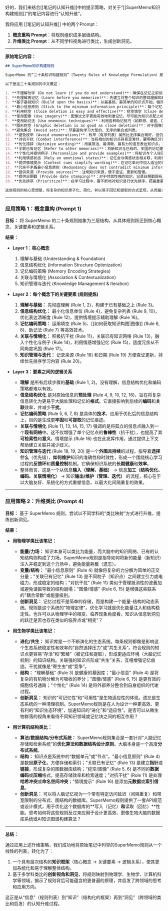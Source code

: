 好的，我们来结合[[笔记的认知升维]]中的提示策略，对关于“[[SuperMemo知识构建规则]]”的笔记内容进行“认知升维”。

我将应用 [[笔记的认知升维]] 中的两个Prompt：
1.  **概念重构 Prompt**：将规则组织成多层级结构。
2.  **升维类比 Prompt**：从不同学科视角进行类比，生成创新洞见。

---

**原始笔记内容：**

```markdown
## SuperMemo知识构建规则

SuperMemo 的“二十条知识构建规则”（Twenty Rules of Knowledge Formulation）是由其创始人 Piotr Wozniak 博士提出的，旨在优化知识的表述形式，以最大限度地提高间隔重复（Spaced Repetition）学习的效率和长期记忆效果。这些规则强调了如何将信息分解、简化、关联，并以最利于大脑吸收和回忆的方式呈现。

以下是这二十条规则的中文概述：

1. **不理解勿学 (Do not learn if you do not understand)**：确保在记忆之前彻底理解知识点，否则记忆是徒劳的。
2. **先理解再记忆 (Learn before you memorize)**：先建立对整个知识的整体理解和概览，再将其分解成更小的记忆单元。
3. **基于基础知识 (Build upon the basics)**：从最基础、最简单的知识点开始，循序渐进，复杂知识应建立在牢固的基础之上。
4. **最小信息原则 (Stick to the minimum information principle)**：每个记忆单元（如问答对）应尽可能地简洁、原子化，只包含一个核心信息。
5. **利用挖空 (Cloze deletion is easy and effective)**：挖空填空（Cloze deletion）是一种非常高效且便于制作学习材料的方法。
6. **使用图像 (Use imagery)**：图像比文字更能有效地刺激记忆，尽可能为知识点配上相关图像。
7. **使用助记法 (Use mnemonic techniques)**：利用各种助记技巧（如联想、谐音、口诀等）来辅助记忆难以记住的信息。
8. **图形挖空 (Graphic deletion is as good as cloze deletion)**：对于图像类知识，可以使用图形挖空的方式进行记忆。
9. **避免集合 (Avoid sets)**：尽量避免学习大型的、无序的集合或列表。
10. **避免枚举 (Avoid enumerations)**：枚举（有序列表）虽然比无序集合稍好，但仍应尽可能避免，或将其分解成更小的记忆单元。
11. **对抗干扰 (Combat interference)**：当有相似的知识点容易混淆时，要明确区分它们，可以使用例子、情境提示等来减少干扰。
12. **优化措辞 (Optimize wording)**：用最简洁、最清晰、最有力的语言表达知识点，就像简化数学方程式一样。
13. **关联已有记忆 (Refer to other memories)**：将新知识与已有的、牢固的记忆建立联系，形成一个紧密的知识网络。
14. **个性化并提供例子 (Personalize and provide examples)**：将知识与个人经历、感受相结合，或提供具体的例子，使其更生动、更易于记忆。
15. **利用情感状态 (Rely on emotional states)**：记忆会与情感状态相关联，利用情感来加强记忆。
16. **提供情境提示 (Context cues simplify wording)**：在记忆单元中加入适当的情境提示，可以简化记忆任务，并避免歧义。
17. **冗余不矛盾最小信息原则 (Redundancy does not contradict minimum information principle)**：在某些情况下，适度的冗余是有益的，例如从不同角度或用不同表达方式来记忆同一事实。
18. **提供来源 (Provide sources)**：注明知识来源，便于查证、更新和管理。
19. **提供日期戳 (Provide date stamping)**：对于时效性强的知识，记录日期戳很有用。
20. **优先排序 (Prioritize)**：在学习过程中，要不断地对知识进行优先排序，把最重要的、最相关的知识放在首位。

这些规则的核心思想是，将复杂的知识原子化、简化，并以易于回忆和提取的方式呈现，从而最大化间隔重复系统的效率。它们强调了理解先行、主动加工和上下文关联的重要性。
```

---

### 应用策略 1：概念重构 (Prompt 1)

**目标：** 将 SuperMemo 的二十条规则抽象为三层结构，从具体规则跃迁到核心概念、关键要素和逻辑关系。

**结果：**

-   **Layer 1：核心概念**
    1.  理解与基础 (Understanding & Foundation)
    2.  信息结构优化 (Information Structure Optimization)
    3.  记忆编码策略 (Memory Encoding Strategies)
    4.  关联与情境化 (Association & Contextualization)
    5.  知识管理与迭代 (Knowledge Management & Iteration)

-   **Layer 2：每个概念下的关键要素 (规则提炼)**
    1.  **理解与基础：** 先彻底理解 (Rule 1, 2)，构建于已有基础之上 (Rule 3)。
    2.  **信息结构优化：** 最小化信息单位 (Rule 4)，避免复杂列表 (Rule 9, 10)，优化表达清晰度 (Rule 12)，提供情境提示辅助理解 (Rule 16)。
    3.  **记忆编码策略：** 运用填空 (Rule 5)、[[如何获取知识构图|图像]] (Rule 6, 8)、助记法 (Rule 7) 等高效技术。
    4.  **关联与情境化：** 积极抗干扰 (Rule 11)，关联已有知识网络 (Rule 13)，融入个性化与例子 (Rule 14)，利用情感增强记忆 (Rule 15)，适度冗余从不同角度巩固 (Rule 17)。
    5.  **知识管理与迭代：** 记录来源 (Rule 18) 和日期 (Rule 19) 方便查证更新，持续优先排序学习内容 (Rule 20)。

-   **Layer 3：要素之间的逻辑关系**
    *   **理解** 是所有后续步骤的**基础** (Rule 1, 2)。没有理解，信息结构优化和编码策略都难以有效。
    *   **信息结构优化** 是对原始信息的**预处理** (Rule 4, 9, 10, 12, 16)，旨在将复杂信息转化为更易于大脑处理和记忆的**格式**。它直接影响到后续的**编码**和**关联**效率，并减少**干扰**。
    *   **记忆编码策略** (Rule 5, 6, 7, 8) 是具体的**技术**，应用于优化后的信息结构上，目的是生成更**牢固**和**可提取**的记忆痕迹。
    *   **关联与情境化** (Rule 11, 13, 14, 15, 17) 强调的是将孤立的信息点融入到一个**现有网络**中。这不仅增强了单个记忆点的**鲁棒性**（抗干扰），也提高了其**可检索性**和**意义**。情境提示 (Rule 16) 也在此发挥作用，通过提供上下文帮助建立关联并减少歧义。
    *   **知识管理与迭代** (Rule 18, 19, 20) 是一个**外围且持续**的过程，指导着**选择什么**（优先级），**如何维护**知识的准确性和时效性，形成一个围绕核心学习过程的**反馈环**和**质量控制**机制。它确保知识系统的**长期健康**和**效率**。
    *   整体而言，这是一个从信息**输入（理解、基础）** → 信息**加工（结构优化、编码、关联情境化）** → 知识**输出/维护（管理、迭代）** 的流程，核心在于以大脑友好、系统化的方式重塑信息，以最大化间隔重复的效果。

---

### 应用策略 2：升维类比 (Prompt 4)

**目标：** 基于 SuperMemo 规则，尝试以不同学科的“类比映射”方式进行升维，提炼创新洞见。

**结果：**

-   **用物理学类比该笔记：**
    *   **能量/力场：** 知识本身可以类比为能量，而大脑中的知识网络、已有的认知结构则构成了力场。SuperMemo规则是指导如何将新的能量（新知识）注入并稳定到这个力场中，避免能量耗散（遗忘）。
    *   **变量/结构：** "最小信息原则" (Rule 4) 就像将复杂的力分解为简单的正交分量；"关联已有记忆" (Rule 13) 是不同粒子（知识点）之间建立引力或电磁力，形成稳定的结构；"对抗干扰" (Rule 11) 类似于管理抵消性的波叠加或避免谐振导致的结构崩塌；"图像/情感" (Rule 6, 15) 是增强这些联系的"耦合常数"或能量级别。
    *   **创新洞见：** 记忆过程不是简单的存储，而是构建一个能量-结构的动态系统。规则是这个系统的"物理定律"。优化学习就是优化能量注入和结构稳定性。也许可以从物理学中的相变、临界现象角度看，知识从信息到洞见的跃迁是否也存在类似的临界点或“相变”？

-   **用生物学类比该笔记：**
    *   **进化/共生：** 知识库是一个不断演化的生态系统。每条规则都像是影响这个生态系统稳定性和效率的“自然选择压力”或“共生关系”。符合规则的知识点更容易“存活”和“繁殖”（被记住和提取），形成更适应环境（大脑记忆机制）的知识结构。关联强的知识点形成“共生”关系，互相增强记忆痕迹。干扰就像是“寄生虫”或“竞争”。
    *   **结构：** "理解基础" (Rule 3) 是健康的基因库；"最小信息" (Rule 4) 是将复杂的有机物分解为可吸收的养分；"图像/情感" (Rule 6, 15) 是更有效的细胞信号通路；"个性化" (Rule 14) 是将外部养分整合到自身组织的代谢过程。
    *   **创新洞见：** 知识的“可记忆性”和“可用性”是生物适应性的体现。遗忘是生态系统的一种清理机制。SuperMemo规则是在人为设计一种更高效、更有利的“知识生态环境”，加速知识的“进化”和“适应性”。是否可以从微生物群落的视角来看待不同知识领域或记忆块之间的相互作用？

-   **用计算机结构类比：**
    *   **算法/数据结构/分布式系统：** SuperMemo规则集合是一套针对“人脑记忆存储和检索系统”的**优化算法和数据结构设计原则**。大脑本身是一个高度**分布式系统**。
    *   **结构：** 知识点是系统中的“数据单元”或“节点”。"最小信息原则" (Rule 4) 是数据**原子化**，方便存储和索引；"关联已有记忆" (Rule 13) 是建立**指针**或**链接**，形成复杂的图数据库结构；"挖空/图像" (Rule 5, 6) 是不同的**数据编码**或**压缩**格式，提高存储效率和检索速度；"对抗干扰" (Rule 11) 是处理**哈希冲突**或**命名空间冲突**；"情境提示" (Rule 16) 是添加**元数据**或**索引信息**。
    *   **创新洞见：** 可以将人脑记忆视为一个带有特定访问延迟（间隔重复）和带宽限制的分布式、图结构的数据库。SuperMemo规则提供了一套API规范或设计模式，用于优化这个数据库的**写入（记忆）**和**读取（回忆）**性能。思考如何将这些规则反过来应用于设计更高效、更像生物大脑的数据库系统或AI知识图谱构建算法？

---

**总结：**

通过应用上述升维策略，我们成功地将原始笔记中列举的SuperMemo规则从一个线性的列表，转化为了：

1.  一个具有层次结构的**知识框架**（核心概念 -> 关键要素 -> 逻辑关系），使其更加系统化和易于理解整体结构。
2.  基于多学科类比的**创新视角和洞见**，将规则映射到物理学、生物学、计算机科学等领域，揭示了规则背后可能蕴含的更普遍的原理，并启发了跨领域的思考和应用方向。

这正是从“信息”（规则列表）到“知识”（结构化的框架）再到“洞见”（跨领域的类比和启发）的认知升维过程。